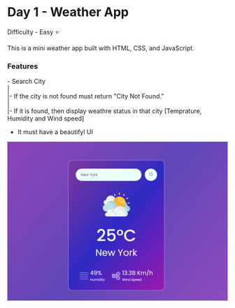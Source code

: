 <h1> Day 1 - Weather App</h1>

Difficulty - Easy :star:

This is a mini weather app built with HTML, CSS, and JavaScript. 

<h3>Features</h3>
 - Search City</br>
    |</br>
    |- If the city is not found must return "City Not Found."</br>
    |</br>
    |- If it is found, then display weathre status in that city [Temprature, Humidity and Wind speed]</br>

 - It must have a beautifyl UI

![WeatherAppScreenshot](images/Show.png)

